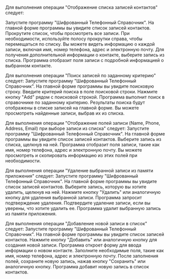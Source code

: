 Для выполнения операции "Отображение списка записей контактов" следует:

Запустите программу "Шифрованный Телефонный Справочник".
На главной форме программы вы увидите список записей контактов.
Прокрутите список, чтобы просмотреть все записи.
При необходимости, используйте полосу прокрутки справа, чтобы перемещаться по списку.
Вы можете видеть информацию о каждой записи, включая имя, номер телефона, адрес и электронную почту.
Для получения дополнительной информации о контакте, выберите запись из списка.
Программа отобразит поля записи с подробной информацией о выбранном контакте.
 
Для выполнения операции "Поиск записей по заданному критерию" следует:
Запустите программу "Шифрованный Телефонный Справочник".
На главной форме программы вы увидите поисковую строку.
Введите критерий поиска в поле поисковой строки.
Нажмите кнопку "Add" рядом с поисковой строкой.
Программа выполнит поиск в справочнике по заданному критерию.
Результаты поиска будут отображены в списке записей на главной форме.
Вы можете просмотреть найденные записи, выбрав их из списка.
 

Для выполнения операции "Отображение полей записи (Name, Phone, Address, Email) при выборе записи из списка" следует:
Запустите программу "Шифрованный Телефонный Справочник".
На главной форме программы вы увидите список записей контактов.
Выберите запись из списка, щелкнув на ней.
Программа отобразит поля записи, такие как имя, номер телефона, адрес и электронную почту.
Вы можете просмотреть и скопировать информацию из этих полей при необходимости.
 
Для выполнения операции "Удаление выбранной записи из памяти приложения" следует:
Запустите программу "Шифрованный Телефонный Справочник".
На главной форме программы вы увидите список записей контактов.
Выберите запись, которую вы хотите удалить, щелкнув на ней.
Нажмите кнопку "Удалить" или аналогичную кнопку для удаления выбранной записи.
Программа запросит подтверждение удаления.
Подтвердите удаление записи, если вы уверены, что хотите удалить ее.
Программа удалит выбранную запись из памяти приложения.
 
Для выполнения операции "Добавление новой записи в список" следует:
Запустите программу "Шифрованный Телефонный Справочник".
На главной форме программы вы увидите список записей контактов.
Нажмите кнопку "Добавить" или аналогичную кнопку для создания новой записи.
Программа откроет форму для ввода информации о новом контакте.
Заполните необходимые поля, такие как имя, номер телефона, адрес и электронную почту.
После заполнения полей, сохраните новую запись, нажав кнопку "Сохранить" или аналогичную кнопку.
Программа добавит новую запись в список контактов.
 
